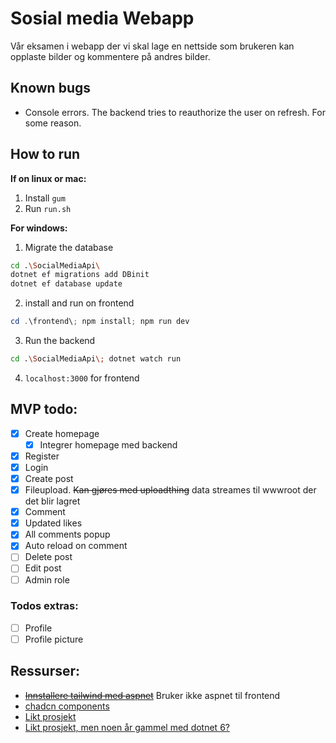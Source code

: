 # Sosial media Webapp

Vår eksamen i webapp der vi skal lage en nettside som brukeren kan opplaste bilder og kommentere på andres bilder.

## Known bugs

- Console errors. The backend tries to reauthorize the user on refresh. For some reason.

## How to run

**If on linux or mac:**

1. Install `gum`
2. Run `run.sh`

**For windows:**

1. Migrate the database

```bash
cd .\SocialMediaApi\
dotnet ef migrations add DBinit
dotnet ef database update
```

2. install and run on frontend

```powershell
cd .\frontend\; npm install; npm run dev
```

3. Run the backend

```bash
cd .\SocialMediaApi\; dotnet watch run
```

4. `localhost:3000` for frontend

## MVP todo:

- [x] Create homepage
  - [x] Integrer homepage med backend
- [x] Register
- [x] Login
- [x] Create post
- [x] Fileupload. ~~Kan gjøres med uploadthing~~ data streames til wwwroot der det blir lagret
- [x] Comment
- [x] Updated likes
- [x] All comments popup
- [x] Auto reload on comment
- [ ] Delete post
- [ ] Edit post
- [ ] Admin role

### Todos extras:

- [ ] Profile
- [ ] Profile picture

## Ressurser:

- ~~[Innstallere tailwind med aspnet](https://github.com/angeldev96/tailwind-aspdotnet/tree/master)~~ Bruker ikke aspnet til frontend
- [chadcn components](https://ui.shadcn.com/docs/components/accordion)
- [Likt prosjekt](https://github.com/teddysmithdev/FinShark)
- [Likt prosjekt, men noen år gammel med dotnet 6?](https://github.com/CodAffection/React-CRUD-with-Asp.Net-Core-Web-API)
